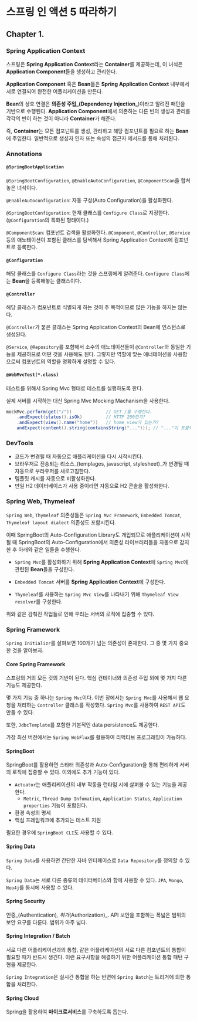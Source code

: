 # 스프링 인 액션 5 따라하기

## Chapter 1.

### Spring Application Context

스프링은 **Spring Application Context**라는 **Container**를 제공하는데, 이 녀석은 **Application Component**들을 생성하고 관리한다.

**Application Component** 혹은 **Bean**들은 **Spring Application Context** 내부에서 서로 연결되어 완전한 어플리케이션을 만든다. 

**Bean**의 상호 연결은 **의존성 주입_(Dependency Injection_**)이라고 알려진 패턴을 기반으로 수행된다. **Application Component**에서 의존하는 다른 빈의 생성과 관리를 각각의 빈이 하는 것이 아니라 **Container**가 해준다.

즉, **Container**는 모든 컴포넌트를 생성, 관리하고 해당 컴포넌트를 필요로 하는 **Bean**에 주입한다. 일반적으로 생성자 인자 또는 속성의 접근자 메서드를 통해 처리된다.



### Annotations

#### `@SpringBootApplication`

`@SpringBootConfiguration`, `@EnableAutoConfiguration`, `@ComponentScan`을 합쳐놓은 녀석이다.

`@EnableAutoconfiguration`: 자동 구성(Auto Configuration)을 활성화한다.

`@SpringBootConfiguration`: 현재 클래스를 `Configure Class`로 지정한다. (`@Configuration`의 특화된 형태이다.)

`@ComponentScan`: 컴포넌트 검색을 활성화한다. `@Component`, `@Controller`, `@Service` 등의 애노테이션이 포함된 클래스를 탐색해서 Spring Application Context에 컴포넌트로 등록한다.



#### `@Configuration`

해당 클래스를 `Configure Class`라는 것을 스프링에게 알려준다. `Configure Class`에는 **Bean**을 등록해놓는 클래스이다.



#### `@Controller`

해당 클래스가 컴포넌트로 식별되게 하는 것이 주 목적이므로 많은 기능을 하지는 않는다.

`@Controller`가 붙은 클래스는 Spring Application Context의 Bean에 인스턴스로 생성된다.

`@Service`, `@Repository`를 포함해서 소수의 애노테이션들이 `@Controller`와 동일한 기능을 제공하므로 어떤 것을 사용해도 된다. 그렇지만 역할에 맞는 애너테이션을 사용함으로써 컴포넌트의 역할을 명확하게 설명할 수 있다.



#### `@WebMvcTest(*.class)`

테스트를 위해서 Spring Mvc 형태로 테스트를 실행하도록 한다. 

실제 서버를 시작하는 대신 Spring Mvc Mocking Machanism을 사용한다. 

```java
mockMvc.perform(get("/"))             // GET /를 수행한다.
    .andExpect(status().isOk)         // HTTP 200인가?
    .andExpect(view().name("home"))   // home view가 있는가?
    andExpect(content().string(containsString("..."))); // "..."이 포함되어 있는가
```



### DevTools

* 코드가 변경될 때 자동으로 애플리케이션을 다시 시작시킨다.
* 브라우저로 전송되는 리소스_(templages, javascript, stylesheet)_가 변경될 때 자동으로 부라우저를 새로고침한다.
* 템플릿 캐시를 자동으로 비활성화한다.
* 만일 H2 데이터베이스가 사용 중이라면 자동으로 H2 콘솔을 활성화한다.



### Spring Web, Thymeleaf

`Spring Web`, `Thymeleaf` 의존성들은 `Spring Mvc Framework`, `Embedded Tomcat`, `Thymeleaf layout dialect` 의존성도 포함시킨다.

이때 SpringBoot의 Auto-Configuration Library도 개입되므로 애플리케이션이 시작될 때 SpringBoot의 Auto-Configuration에서 의존성 라이브러리들을 자동으로 감지한 후 아래와 같은 일들을 수행한다.

* `Spring Mvc`를 활성화하기 위해 **Spring Application Context**에  `Spring Mvc`에 관련된 **Bean**들을 구성한다.
* `Embedded Tomcat` 서버를 **Spring Application Context**에 구성한다.

* `Thymeleaf`를 사용하는 `Spring Mvc View`를 나타내기 위해 `Thymeleaf View resolver`를 구성한다.



위와 같은 감춰진 작업들로 인해 우리는 서버의 로직에 집중할 수 있다.



### Spring Framework

`Spring Initializr`를 살펴보면 100개가 넘는 의존성이 존재한다. 그 중 몇 가지 중요한 것을 알아보자.

#### Core Spring Framework

스프링의 거의 모든 것의 기반이 된다. 핵심 컨테이너와 의존성 주입 외에 몇 가지 다른 기능도 제공한다.

몇 가지 기능 중 하나는 `Spring Mvc`이다. 이번 장에서는 `Spring Mvc`를 사용해서 웹 요청을 처리하는 `Controller` 클래스를 작성했다.  `Spring Mvc`를 사용하여 `REST API`도 만들 수 있다.

또한, `JdbcTemplate`를 포함한 기본적인 data persistence도 제공한다. 

가장 최신 버전에서는 `Spring WebFlux`를 활용하여 리액티브 프로그래밍이 가능하다.



#### SpringBoot

SpringBoot를 활용하면 스타터 의존성과 Auto-Configuration을 통해 편리하게 서버의 로직에 집중할 수 있다. 이외에도 추가 기능이 있다.



* `Actuator`는 애플리케이션의 내부 작동을 런타임 시에 살펴볼 수 있는 기능을 제공한다.
  * `Metric`, `Thread Dump Infomation`, `Application Status`, `Application properties` 기능이 포함된다.
* 환경 속성의 명세
* 핵심 프레임워크에 추가되는 테스트 지원

필요한 경우에 `SpringBoot CLI`도 사용할 수 있다. 



#### Spring Data

`Spring Data`를 사용하면 간단한 자바 인터페이스로 `Data Repository`를 정의할 수 있다. 

`Spring Data`는 서로 다른 종류의 데이터베이스와 함께 사용할 수 있다. `JPA`, `Mongo`, `Neo4j`를 동시에 사용할 수 있다.



#### Spring Security

인증_(Authentication)_, 허가_(Authorization)_. API 보안을 포함하는 폭넓은 범위의 보안 요구를 다룬다. 범위가 아주 넓다.



#### Spring Integration / Batch

서로 다른 어플리케이션과의 통합, 같은 어플리케이션의 서로 다른 컴포넌트의 통합이 필요할 때가 반드시 생긴다. 이런 요구사항을 해결하기 위한 어플리케이션 통합 패턴 구현을 제공한다.

`Spring Integration`은 실시간 통합을 하는 반면에 `Spring Batch`는 트리거에 의한 통합을 처리한다.



#### Spring Cloud

Spring을 활용하여 **마이크로서비스**를 구축하도록 돕는다.

